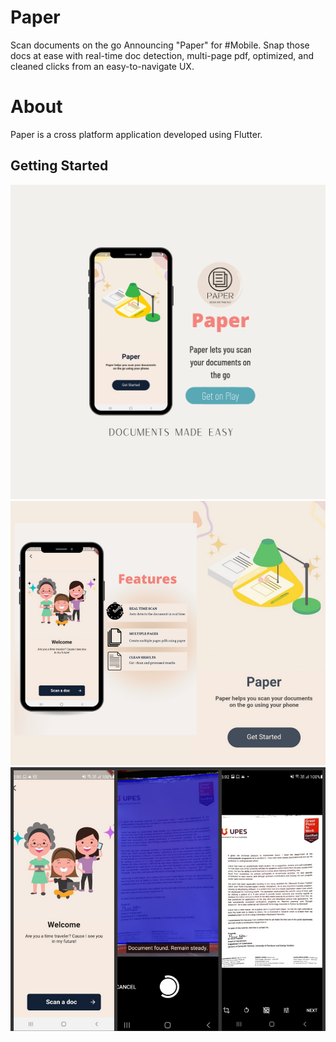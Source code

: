 # Paper
Scan documents on the go
Announcing "Paper" for #Mobile.
Snap those docs at ease with real-time doc detection, multi-page pdf, optimized, and cleaned clicks from an easy-to-navigate UX.
# About
Paper is a cross platform application developed using Flutter.
## Getting Started
<img src="images/paper.png">
<img src="images/papercollage1.png">
<img src="images/papercollage2.png">

